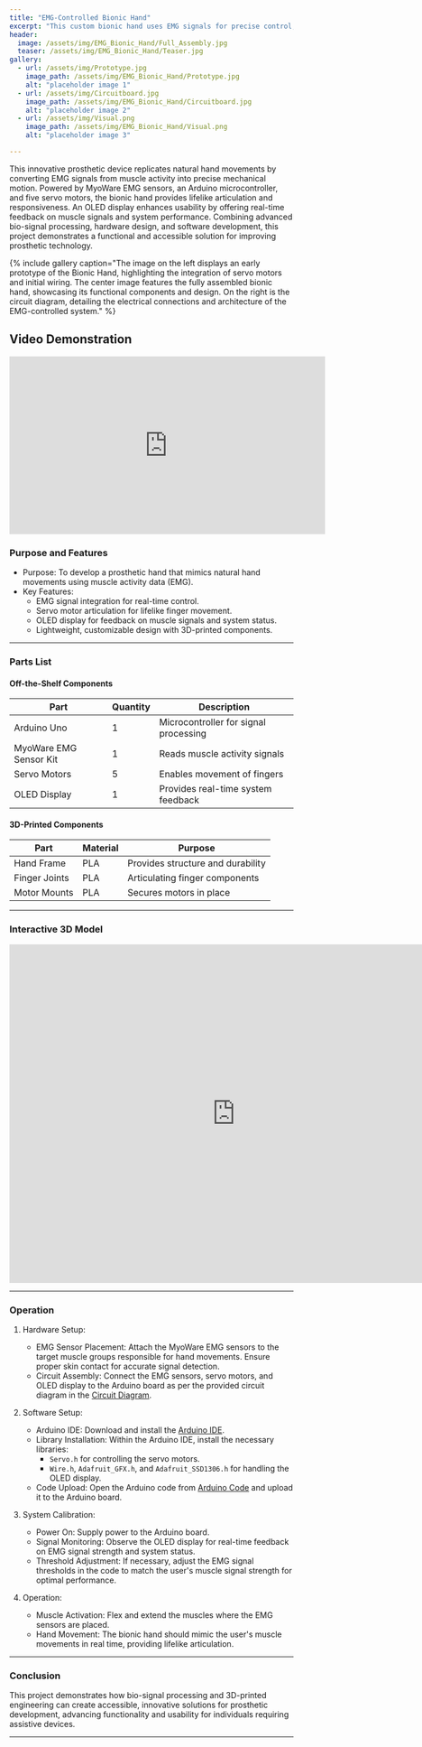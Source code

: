 ```yaml
---
title: "EMG-Controlled Bionic Hand"
excerpt: "This custom bionic hand uses EMG signals for precise control, blending advanced engineering with bio-signal processing."
header:
  image: /assets/img/EMG_Bionic_Hand/Full_Assembly.jpg
  teaser: /assets/img/EMG_Bionic_Hand/Teaser.jpg
gallery:
  - url: /assets/img/Prototype.jpg
    image_path: /assets/img/EMG_Bionic_Hand/Prototype.jpg
    alt: "placeholder image 1"
  - url: /assets/img/Circuitboard.jpg
    image_path: /assets/img/EMG_Bionic_Hand/Circuitboard.jpg
    alt: "placeholder image 2"
  - url: /assets/img/Visual.png
    image_path: /assets/img/EMG_Bionic_Hand/Visual.png
    alt: "placeholder image 3"

---
```


This innovative prosthetic device replicates natural hand movements by converting EMG signals from muscle activity into precise mechanical motion. Powered by MyoWare EMG sensors, an Arduino microcontroller, and five servo motors, the bionic hand provides lifelike articulation and responsiveness. An OLED display enhances usability by offering real-time feedback on muscle signals and system performance. Combining advanced bio-signal processing, hardware design, and software development, this project demonstrates a functional and accessible solution for improving prosthetic technology.

{% include gallery caption="The image on the left displays an early prototype of the Bionic Hand, highlighting the integration of servo motors and initial wiring. The center image features the fully assembled bionic hand, showcasing its functional components and design. On the right is the circuit diagram, detailing the electrical connections and architecture of the EMG-controlled system." %}


## Video Demonstration
<iframe width="560" height="315" src="https://youtube.com/shorts/1Tsb31K6_5A" frameborder="0" allowfullscreen></iframe>


### Purpose and Features
- Purpose: To develop a prosthetic hand that mimics natural hand movements using muscle activity data (EMG).
- Key Features:
  - EMG signal integration for real-time control.
  - Servo motor articulation for lifelike finger movement.
  - OLED display for feedback on muscle signals and system status.
  - Lightweight, customizable design with 3D-printed components.

---

### Parts List
#### Off-the-Shelf Components

| Part               | Quantity | Description                       |
|-------------------------|--------------|---------------------------------------|
| Arduino Uno            | 1            | Microcontroller for signal processing |
| MyoWare EMG Sensor Kit | 1            | Reads muscle activity signals         |
| Servo Motors           | 5            | Enables movement of fingers           |
| OLED Display           | 1            | Provides real-time system feedback    |

#### 3D-Printed Components

| Part          | Material | Purpose                     |
|--------------------|--------------|---------------------------------|
| Hand Frame         | PLA          | Provides structure and durability |
| Finger Joints      | PLA          | Articulating finger components  |
| Motor Mounts       | PLA          | Secures motors in place         |

---

### Interactive 3D Model
<iframe src="https://a360.co/40GtGrs" width="800" height="600" allowfullscreen="true" webkitallowfullscreen="true" mozallowfullscreen="true"  frameborder="0"></iframe>

---

### Operation

1. Hardware Setup:
   - EMG Sensor Placement: Attach the MyoWare EMG sensors to the target muscle groups responsible for hand movements. Ensure proper skin contact for accurate signal detection.
   - Circuit Assembly: Connect the EMG sensors, servo motors, and OLED display to the Arduino board as per the provided circuit diagram in the [Circuit Diagram](https://github.com/JKevin101/Bionic_Hand/blob/5ccf55b6d32624cabfeccd29a5afa77dec50e408/README.md).

2. Software Setup:
   - Arduino IDE: Download and install the [Arduino IDE](https://www.arduino.cc/en/software/).
   - Library Installation: Within the Arduino IDE, install the necessary libraries:
     - `Servo.h` for controlling the servo motors.
     - `Wire.h`, `Adafruit_GFX.h`, and `Adafruit_SSD1306.h` for handling the OLED display.
   - Code Upload: Open the Arduino code from [Arduino Code](https://github.com/JKevin101/Bionic_Hand/blob/5ccf55b6d32624cabfeccd29a5afa77dec50e408/Bionic_Hand_Code/Bionic_Hand_Code.ino) and upload it to the Arduino board.

3. System Calibration:
   - Power On: Supply power to the Arduino board.
   - Signal Monitoring: Observe the OLED display for real-time feedback on EMG signal strength and system status.
   - Threshold Adjustment: If necessary, adjust the EMG signal thresholds in the code to match the user's muscle signal strength for optimal performance.

4. Operation:
   - Muscle Activation: Flex and extend the muscles where the EMG sensors are placed.
   - Hand Movement: The bionic hand should mimic the user's muscle movements in real time, providing lifelike articulation.

---

### Conclusion
This project demonstrates how bio-signal processing and 3D-printed engineering can create accessible, innovative solutions for prosthetic development, advancing functionality and usability for individuals requiring assistive devices.

---
